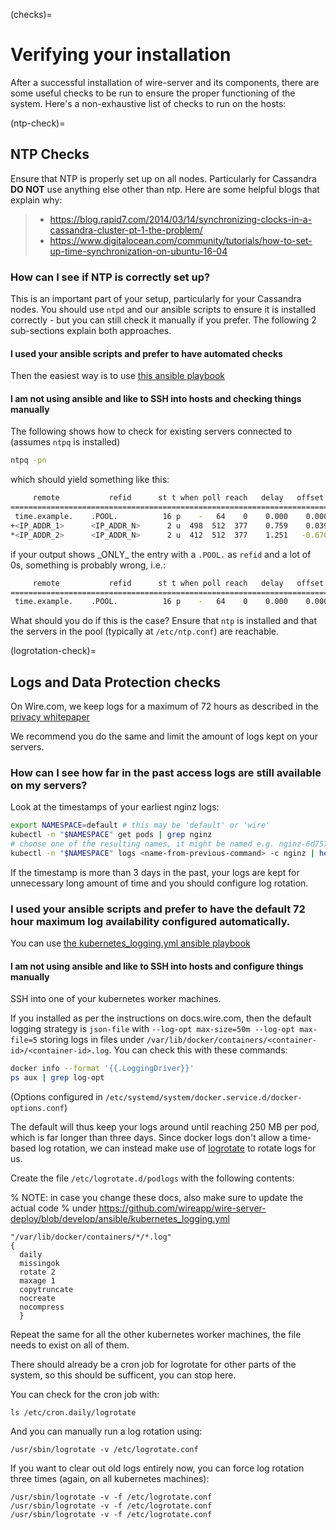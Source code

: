 (checks)=
# Verifying your installation

After a successful installation of wire-server and its components, there are some useful checks to be run to ensure the proper functioning of the system. Here's a non-exhaustive list of checks to run on the hosts:


(ntp-check)=

## NTP Checks

Ensure that NTP is properly set up on all nodes. Particularly for Cassandra **DO NOT** use anything else other than ntp. Here are some helpful blogs that explain why:

> - <https://blog.rapid7.com/2014/03/14/synchronizing-clocks-in-a-cassandra-cluster-pt-1-the-problem/>
> - <https://www.digitalocean.com/community/tutorials/how-to-set-up-time-synchronization-on-ubuntu-16-04>

### How can I see if NTP is correctly set up?

This is an important part of your setup, particularly for your Cassandra nodes. You should use `ntpd` and our ansible scripts to ensure it is installed correctly - but you can still check it manually if you prefer. The following 2 sub-sections explain both approaches.

#### I used your ansible scripts and prefer to have automated checks

Then the easiest way is to use [this ansible playbook](https://github.com/wireapp/wire-server-deploy/blob/develop/ansible/cassandra-verify-ntp.yml)

#### I am not using ansible and like to SSH into hosts and checking things manually

The following shows how to check for existing servers connected to (assumes `ntpq` is installed)

```sh
ntpq -pn
```

which should yield something like this:

```sh
     remote           refid      st t when poll reach   delay   offset  jitter
==============================================================================
 time.example.    .POOL.          16 p    -   64    0    0.000    0.000   0.000
+<IP_ADDR_1>      <IP_ADDR_N>      2 u  498  512  377    0.759    0.039   0.081
*<IP_ADDR_2>      <IP_ADDR_N>      2 u  412  512  377    1.251   -0.670   0.063
```

if your output shows \_ONLY\_ the entry with a `.POOL.` as `refid` and a lot of 0s, something is probably wrong, i.e.:

```sh
     remote           refid      st t when poll reach   delay   offset  jitter
==============================================================================
 time.example.    .POOL.          16 p    -   64    0    0.000    0.000   0.000
```

What should you do if this is the case? Ensure that `ntp` is installed and that the servers in the pool (typically at `/etc/ntp.conf`) are reachable.


(logrotation-check)=

## Logs and Data Protection checks

On Wire.com, we keep logs for a maximum of 72 hours as described in the [privacy whitepaper](https://wire.com/en/security/)

We recommend you do the same and limit the amount of logs kept on your servers.

### How can I see how far in the past access logs are still available on my servers?

Look at the timestamps of your earliest nginz logs:

```sh
export NAMESPACE=default # this may be 'default' or 'wire'
kubectl -n "$NAMESPACE" get pods | grep nginz
# choose one of the resulting names, it might be named e.g. nginz-6d75755c5c-h9fwn
kubectl -n "$NAMESPACE" logs <name-from-previous-command> -c nginz | head -10
```

If the timestamp is more than 3 days in the past, your logs are kept for unnecessary long amount of time and you should configure log rotation.

### I used your ansible scripts and prefer to have the default 72 hour maximum log availability configured automatically.

You can use [the kubernetes_logging.yml ansible playbook](https://github.com/wireapp/wire-server-deploy/blob/develop/ansible/kubernetes_logging.yml)

#### I am not using ansible and like to SSH into hosts and configure things manually

SSH into one of your kubernetes worker machines.

If you installed as per the instructions on docs.wire.com, then the default logging strategy is `json-file` with `--log-opt max-size=50m --log-opt max-file=5` storing logs in files under `/var/lib/docker/containers/<container-id>/<container-id>.log`. You can check this with these commands:

```sh
docker info --format '{{.LoggingDriver}}'
ps aux | grep log-opt
```

(Options configured in `/etc/systemd/system/docker.service.d/docker-options.conf`)

The default will thus keep your logs around until reaching 250 MB per pod, which is far longer than three days. Since docker logs don't allow a time-based log rotation, we can instead make use of [logrotate](https://linux.die.net/man/8/logrotate) to rotate logs for us.

Create the file `/etc/logrotate.d/podlogs` with the following contents:

% NOTE: in case you change these docs, also make sure to update the actual code
% under https://github.com/wireapp/wire-server-deploy/blob/develop/ansible/kubernetes_logging.yml

```
"/var/lib/docker/containers/*/*.log"
{
  daily
  missingok
  rotate 2
  maxage 1
  copytruncate
  nocreate
  nocompress
  }
```

Repeat the same for all the other kubernetes worker machines, the file needs to exist on all of them.

There should already be a cron job for logrotate for other parts of the system, so this should be sufficent, you can stop here.

You can check for the cron job with:

```
ls /etc/cron.daily/logrotate
```

And you can manually run a log rotation using:

```
/usr/sbin/logrotate -v /etc/logrotate.conf
```

If you want to clear out old logs entirely now, you can force log rotation three times (again, on all kubernetes machines):

```
/usr/sbin/logrotate -v -f /etc/logrotate.conf
/usr/sbin/logrotate -v -f /etc/logrotate.conf
/usr/sbin/logrotate -v -f /etc/logrotate.conf
```
